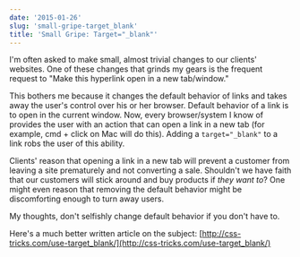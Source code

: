 ```yaml
---
date: '2015-01-26'
slug: 'small-gripe-target_blank'
title: 'Small Gripe: Target="_blank"'
---
```


I'm often asked to make small, almost trivial changes to our clients' websites. One of these changes that grinds my gears is the frequent request to "Make this hyperlink open in a new tab/window."

This bothers me because it changes the default behavior of links and takes away the user's control over his or her browser. Default behavior of a link is to open in the current window. Now, every browser/system I know of provides the user with an action that can open a link in a new tab (for example, cmd + click on Mac will do this). Adding a `target="_blank"` to a link robs the user of this ability.

Clients' reason that opening a link in a new tab will prevent a customer from leaving a site prematurely and not converting a sale. Shouldn't we have faith that our customers will stick around and buy products if _they want to_? One might even reason that removing the default behavior might be discomforting enough to turn away users.

My thoughts, don't selfishly change default behavior if you don't have to.

Here's a much better written article on the subject: [http://css-tricks.com/use-target_blank/](http://css-tricks.com/use-target_blank/)
